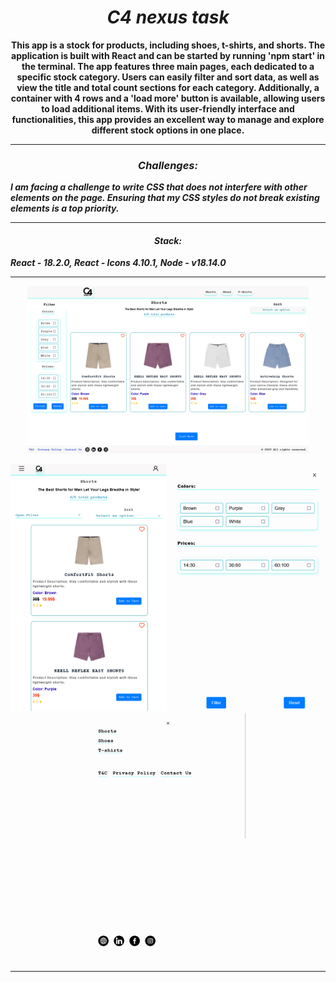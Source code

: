 <h1 align="center"><i>C4 nexus task </i></h1>

<p align="center"><b>This app is a stock for products, including shoes, t-shirts, and shorts. The application is built with React and can be started by running 'npm start' in the terminal.
The app features three main pages, each dedicated to a specific stock category. Users can easily filter and sort data, as well as view the title and total count sections for each category. Additionally, a container with 4 rows and a 'load more' button is available, allowing users to load additional items.
With its user-friendly interface and functionalities, this app provides an excellent way to manage and explore different stock options in one place.</b> </p>

<hr/>
<h3 align="center"><i>Challenges: </i></h3>
<i><b>I am facing a challenge to write CSS that does not interfere with other elements on the page. Ensuring that my CSS styles do not break existing elements is a top priority.</b></i>
<hr/>

<h4 align="center"><i>Stack: </i></h4>
<i><b>React - 18.2.0, </b></i>
<i><b>React - Icons 4.10.1, </b></i>
<i><b>Node -  v18.14.0</b></i>
<hr/>

<p align="center">
  <img src="./images/desktop.png" width="450" alt='desktop' title="desktop">
</p>

<p align="center">
   <img src="./images/mobile.png" width="250" alt="mobill" title="mobile">
  <img src="./images/mobile-filter.png" alt='mobile filter' width="250" title="mobile filter">
  <img src="./images/mobile-menu.png" alt='mobile filter' width="250" title="mobile menu"> 
</p>
<hr/>

